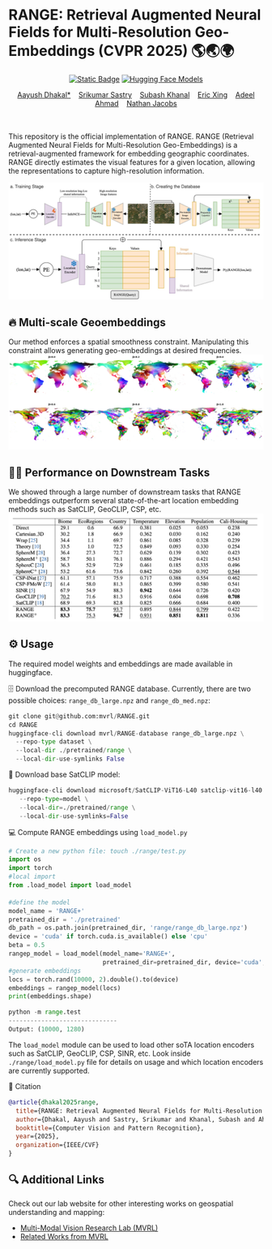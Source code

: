 # RANGE: Retrieval Augmented Neural Fields for Multi-Resolution Geo-Embeddings (CVPR 2025) 🌎🌏🌍
<div align="center">

[![Static Badge](https://img.shields.io/badge/2502.19781-red?label=arxiv)](https://arxiv.org/abs/2502.19781)
[![Hugging Face Models](https://img.shields.io/badge/%F0%9F%A4%97%20HuggingFace-Models-yellow
)](https://huggingface.co/collections/MVRL/range-67e99fa1dfc6c86a3b872c09)

</center>

[Aayush Dhakal*](https://sites.wustl.edu/aayush/)&nbsp;&nbsp;&nbsp;
[Srikumar Sastry](https://vishu26.github.io/)&nbsp;&nbsp;&nbsp;
[Subash Khanal](https://subash-khanal.github.io/)&nbsp;&nbsp;&nbsp;
[Eric Xing](https://ericx003.github.io/)&nbsp;&nbsp;&nbsp;
[Adeel Ahmad](https://adealgis.wixsite.com/adeel-ahmad-geog)&nbsp;&nbsp;&nbsp;
[Nathan Jacobs](https://jacobsn.github.io/)


</div>
<br>
<br>
This repository is the official implementation of RANGE. RANGE (Retrieval Augmented Neural Fields for Multi-Resolution Geo-Embeddings) is a retrieval-augmented framework for embedding geographic coordinates. RANGE directly estimates the visual features for a given location, allowing the representations to capture high-resolution information. 

![](images/framework_cam.jpg)

## 🔥 Multi-scale Geoembeddings
Our method enforces a spatial smoothness constraint. Manipulating this constraint allows generating geo-embeddings at desired frequencies.
![](images/beta_interpolation_2.png)

## 🏋️‍♂️ Performance on Downstream Tasks
We showed through a large number of downstream tasks that RANGE embeddings outperform several state-of-the-art location embedding methods such as SatCLIP, GeoCLIP, CSP, etc.
![](images/downstream.png)



## ⚙️ Usage
The required model weights and embeddings are made available in huggingface. 


🗄️ Download the precomputed RANGE database. Currently, there are two possible choices: `range_db_large.npz` and `range_db_med.npz`:
```python
git clone git@github.com:mvrl/RANGE.git
cd RANGE
huggingface-cli download mvrl/RANGE-database range_db_large.npz \
  --repo-type dataset \
  --local-dir ./pretrained/range \
  --local-dir-use-symlinks False
```
📡 Download base SatCLIP model:
```python
huggingface-cli download microsoft/SatCLIP-ViT16-L40 satclip-vit16-l40.ckpt \
   --repo-type=model \
   --local-dir=./pretrained/range \
   --local-dir-use-symlinks=False 
```
💻 Compute RANGE embeddings using `load_model.py` 
```python
# Create a new python file: touch ./range/test.py
import os
import torch
#local import
from .load_model import load_model

#define the model
model_name = 'RANGE+'
pretrained_dir = './pretrained'
db_path = os.path.join(pretrained_dir, 'range/range_db_large.npz')
device = 'cuda' if torch.cuda.is_available() else 'cpu'
beta = 0.5
rangep_model = load_model(model_name='RANGE+', 
                          pretrained_dir=pretrained_dir, device='cuda', db_path=db_path, beta=0.5)
#generate embeddings
locs = torch.rand(10000, 2).double().to(device)
embeddings = rangep_model(locs)
print(embeddings.shape)
```
```python
python -m range.test
------------------------------
Output: (10000, 1280)
```
The `load_model` module can be used to load other soTA location encoders such as SatCLIP, GeoCLIP, CSP, SINR, etc. Look inside `./range/load_model.py` file for details on usage and which location encoders are currently supported.  

📑 Citation

```bibtex
@article{dhakal2025range,
  title={RANGE: Retrieval Augmented Neural Fields for Multi-Resolution Geo-Embeddings},
  author={Dhakal, Aayush and Sastry, Srikumar and Khanal, Subash and Ahmad, Adeel and Xing, Eric and Jacobs, Nathan},
  booktitle={Computer Vision and Pattern Recognition},
  year={2025},
  organization={IEEE/CVF}
}
```


## 🔍 Additional Links
Check out our lab website for other interesting works on geospatial understanding and mapping:
* [Multi-Modal Vision Research Lab (MVRL)](https://mvrl.cse.wustl.edu/)
* [Related Works from MVRL](https://mvrl.cse.wustl.edu/publications/)
